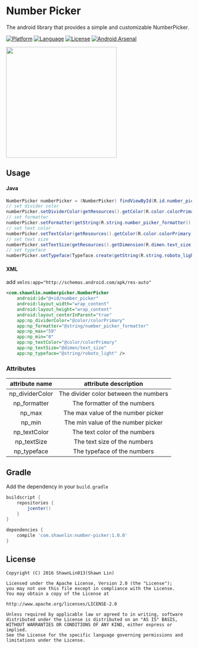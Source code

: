 # Number Picker

The android library that provides a simple and customizable NumberPicker.

[![Platform](http://img.shields.io/badge/platform-android-brightgreen.svg?style=flat)](http://developer.android.com/index.html) [![Language](http://img.shields.io/badge/language-java-orange.svg?style=flat)](http://www.oracle.com/technetwork/java/javase/downloads/index.html) [![License](http://img.shields.io/badge/license-apache2.0-lightgrey.svg?style=flat)](http://www.apache.org/licenses/LICENSE-2.0) [![Android Arsenal](https://img.shields.io/badge/Android%20Arsenal-NumberPicker-green.svg?style=true)](https://android-arsenal.com/details/1/3718)

<img src="https://github.com/ShawnLin013/NumberPicker/blob/master/screenshot/NumberPicker-Screenshot.png" width="300">

## Usage

#### Java

```java
NumberPicker numberPicker = (NumberPicker) findViewById(R.id.number_picker);
// set divider color
numberPicker.setDividerColor(getResources().getColor(R.color.colorPrimary));
// set formatter
numberPicker.setFormatter(getString(R.string.number_picker_formatter));
// set text color
numberPicker.setTextColor(getResources().getColor(R.color.colorPrimary));
// set text size
numberPicker.setTextSize(getResources().getDimension(R.dimen.text_size));
// set typeface
numberPicker.setTypeface(Typeface.create(getString(R.string.roboto_light), Typeface.NORMAL));
```

#### XML

add `xmlns:app="http://schemas.android.com/apk/res-auto"`

```xml
<com.shawnlin.numberpicker.NumberPicker
    android:id="@+id/number_picker"
    android:layout_width="wrap_content"
    android:layout_height="wrap_content"
    android:layout_centerInParent="true"
    app:np_dividerColor="@color/colorPrimary"
    app:np_formatter="@string/number_picker_formatter"
    app:np_max="59"
    app:np_min="0"
    app:np_textColor="@color/colorPrimary"
    app:np_textSize="@dimen/text_size"
    app:np_typeface="@string/roboto_light" />
```

### Attributes

|attribute name|attribute description|
|:-:|:-:|
|np_dividerColor|The divider color between the numbers |
|np_formatter|The formatter of the numbers|
|np_max|The max value of the number picker|
|np_min|The min value of the number picker|
|np_textColor|The text color of the numbers|
|np_textSize|The text size of the numbers|
|np_typeface|The typeface of the numbers|

## Gradle

Add the dependency in your `build.gradle`

```groovy
buildscript {
    repositories {
        jcenter()
    }
}

dependencies {
    compile 'com.shawnlin:number-picker:1.0.0'
}
```

## License

```
Copyright (C) 2016 ShawnLin013(Shawn Lin)

Licensed under the Apache License, Version 2.0 (the "License");
you may not use this file except in compliance with the License.
You may obtain a copy of the License at

http://www.apache.org/licenses/LICENSE-2.0

Unless required by applicable law or agreed to in writing, software
distributed under the License is distributed on an "AS IS" BASIS,
WITHOUT WARRANTIES OR CONDITIONS OF ANY KIND, either express or implied.
See the License for the specific language governing permissions and
limitations under the License.
```
